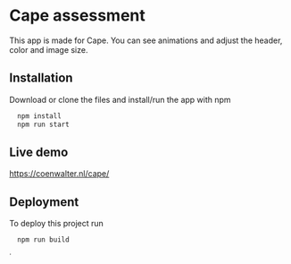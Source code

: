 
# Cape assessment

This app is made for Cape. You can see animations and adjust the header, color and image size. 


## Installation

Download or clone the files and install/run the app with npm

```bash
  npm install 
  npm run start
```

## Live demo

https://coenwalter.nl/cape/    
    
## Deployment

To deploy this project run

```bash
  npm run build
```

<img width="5" alt="image" src="https://user-images.githubusercontent.com/10981441/190680238-610c49f7-e158-43eb-8f12-a362b3170ebe.png">
